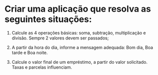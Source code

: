 # Criar uma aplicação que resolva as seguintes situações: #

 1. Calcule as 4 operações básicas: soma, subtração, multiplicação e divisão. Sempre 2 valores devem ser passados;

 2.  A partir da hora do dia, informe a mensagem adequada: Bom dia, Boa tarde e Boa noite.

 3.  Calcule o valor final de um empréstimo, a partir do valor solicitado. Taxas e parcelas influenciam.
